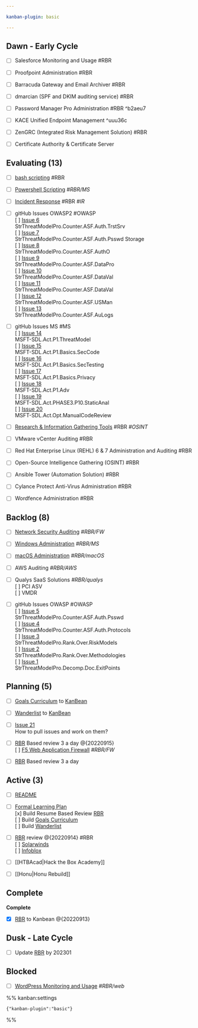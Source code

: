 ```yaml
---

kanban-plugin: basic

---
```


## Dawn - Early Cycle

- [ ] Salesforce Monitoring and Usage #RBR
- [ ] Proofpoint Administration #RBR
- [ ] Barracuda Gateway and Email Archiver #RBR
- [ ] dmarcian (SPF and DKIM auditing service) #RBR
- [ ] Password Manager Pro Administration #RBR ^b2aeu7
- [ ] KACE Unified Endpoint Management ^uuu36c
- [ ] ZenGRC (Integrated Risk Management Solution) #RBR
- [ ] Certificate Authority & Certificate Server


## Evaluating (13)

- [ ] [bash scripting](bashnotes.md) #RBR
- [ ] [Powershell Scripting](psnotes.md) <em>#RBR/MS</em>
- [ ] [Incident Response](IRnotes.md) #RBR <em>#IR</em>
- [ ] gitHub Issues OWASP2 #OWASP<br>    [ ] [Issue 6 ](obsidian://shell-commands/?vault=studious-garbanzo&execute=262pfp9ome&_gh_repo1=rra-dev/studious-garbanzo&_gh_issue9=1)<br>    StrThreatModelPro.Counter.ASF.Auth.TrstSrv<br>    [ ] [Issue 7 ](obsidian://shell-commands/?vault=studious-garbanzo&execute=262pfp9ome&_gh_repo1=rra-dev/studious-garbanzo&_gh_issue9=1)<br>    StrThreatModelPro.Counter.ASF.Auth.Psswd Storage<br>    [ ] [Issue 8 ](obsidian://shell-commands/?vault=studious-garbanzo&execute=262pfp9ome&_gh_repo1=rra-dev/studious-garbanzo&_gh_issue9=1)<br>    StrThreatModelPro.Counter.ASF.AuthO<br>    [ ] [Issue 9 ](obsidian://shell-commands/?vault=studious-garbanzo&execute=262pfp9ome&_gh_repo1=rra-dev/studious-garbanzo&_gh_issue9=1)<br>    StrThreatModelPro.Counter.ASF.DataPro<br>    [ ] [Issue 10 ](obsidian://shell-commands/?vault=studious-garbanzo&execute=262pfp9ome&_gh_repo1=rra-dev/studious-garbanzo&_gh_issue9=1)<br>    StrThreatModelPro.Counter.ASF.DataVal<br>    [ ] [Issue 11 ](obsidian://shell-commands/?vault=studious-garbanzo&execute=262pfp9ome&_gh_repo1=rra-dev/studious-garbanzo&_gh_issue9=1)<br>    StrThreatModelPro.Counter.ASF.DataVal<br>    [ ] [Issue 12 ](obsidian://shell-commands/?vault=studious-garbanzo&execute=262pfp9ome&_gh_repo1=rra-dev/studious-garbanzo&_gh_issue9=1)<br>    StrThreatModelPro.Counter.ASF.USMan<br>    [ ] [Issue 13 ](obsidian://shell-commands/?vault=studious-garbanzo&execute=262pfp9ome&_gh_repo1=rra-dev/studious-garbanzo&_gh_issue9=1)<br>    StrThreatModelPro.Counter.ASF.AuLogs
- [ ] gitHub Issues MS #MS<br>    [ ] [Issue 14 ](obsidian://shell-commands/?vault=studious-garbanzo&execute=262pfp9ome&_gh_repo1=rra-dev/studious-garbanzo&_gh_issue9=1)<br>    MSFT-SDL.Act.P1.ThreatModel<br>    [ ] [Issue 15 ](obsidian://shell-commands/?vault=studious-garbanzo&execute=262pfp9ome&_gh_repo1=rra-dev/studious-garbanzo&_gh_issue9=1)<br>    MSFT-SDL.Act.P1.Basics.SecCode<br>    [ ] [Issue 16 ](obsidian://shell-commands/?vault=studious-garbanzo&execute=262pfp9ome&_gh_repo1=rra-dev/studious-garbanzo&_gh_issue9=1)<br>    MSFT-SDL.Act.P1.Basics.SecTesting<br>    [ ] [Issue 17 ](obsidian://shell-commands/?vault=studious-garbanzo&execute=262pfp9ome&_gh_repo1=rra-dev/studious-garbanzo&_gh_issue9=1)<br>    MSFT-SDL.Act.P1.Basics.Privacy<br>    [ ] [Issue 18 ](obsidian://shell-commands/?vault=studious-garbanzo&execute=262pfp9ome&_gh_repo1=rra-dev/studious-garbanzo&_gh_issue9=1)<br>    MSFT-SDL.Act.P1.Adv<br>    [ ] [Issue 19 ](obsidian://shell-commands/?vault=studious-garbanzo&execute=262pfp9ome&_gh_repo1=rra-dev/studious-garbanzo&_gh_issue9=1)<br>    MSFT-SDL.Act.PHASE3.P10.StaticAnal<br>    [ ] [Issue 20 ](obsidian://shell-commands/?vault=studious-garbanzo&execute=262pfp9ome&_gh_repo1=rra-dev/studious-garbanzo&_gh_issue9=1)<br>    MSFT-SDL.Act.Opt.ManualCodeReview
- [ ] [Research & Information Gathering Tools](RXnotes.md) #RBR <em>#OSINT</em>
- [ ] VMware vCenter Auditing #RBR
- [ ] Red Hat Enterprise Linux (REHL) 6 & 7 Administration and Auditing #RBR
- [ ] Open-Source Intelligence Gathering (OSINT) #RBR
- [ ] Ansible Tower (Automation Solution) #RBR
- [ ] Cylance Protect Anti-Virus Administration #RBR
- [ ] Wordfence Administration #RBR


## Backlog (8)

- [ ] [Network Security Auditing](NetSecAuditing.md) <em>#RBR/FW</em>
- [ ] [Windows Administration](MSnotes.md) <em>#RBR/MS</em>
- [ ] [macOS Administration](macadnotes.md) <em>#RBR/macOS</em>
- [ ] AWS Auditing <em>#RBR/AWS</em>
- [ ] Qualys SaaS Solutions <em>#RBR/qualys</em> <br>	[ ] PCI ASV<br>	[ ] VMDR
- [ ] gitHub Issues OWASP #OWASP<br>    [ ] [Issue 5 ](obsidian://shell-commands/?vault=studious-garbanzo&execute=262pfp9ome&_gh_repo1=rra-dev/studious-garbanzo&_gh_issue9=1)<br>    StrThreatModelPro.Counter.ASF.Auth.Psswd<br>    [ ] [Issue 4 ](obsidian://shell-commands/?vault=studious-garbanzo&execute=262pfp9ome&_gh_repo1=rra-dev/studious-garbanzo&_gh_issue9=1)<br>    StrThreatModelPro.Counter.ASF.Auth.Protocols<br>    [ ] [Issue 3 ](obsidian://shell-commands/?vault=studious-garbanzo&execute=262pfp9ome&_gh_repo1=rra-dev/studious-garbanzo&_gh_issue9=1)<br>    StrThreatModelPro.Rank.Over.RiskModels<br>    [ ] [Issue 2 ](obsidian://shell-commands/?vault=studious-garbanzo&execute=262pfp9ome&_gh_repo1=rra-dev/studious-garbanzo&_gh_issue9=2)<br>    StrThreatModelPro.Rank.Over.Methodologies<br>    [ ] [Issue 1 ](obsidian://shell-commands/?vault=studious-garbanzo&execute=262pfp9ome&_gh_repo1=rra-dev/studious-garbanzo&_gh_issue9=1)<br>    StrThreatModelPro.Decomp.Doc.ExitPoints


## Planning (5)

- [ ] [Goals Curriculum](Goals%20Curriculum.md) to [KanBean](KanBean.md)
- [ ] [Wanderlist](Wanderlist.md) to [KanBean](KanBean.md)
- [ ] [Issue 21 ](obsidian://shell-commands/?vault=studious-garbanzo&execute=262pfp9ome&_gh_repo1=rra-dev/studious-garbanzo&_gh_issue9=1)<br>    How to pull issues and work on them?
- [ ] [RBR](Resbasedrev.md) Based review 3 a day @{20220915}<br>    [ ] [F5 Web Application Firewall](WAFnotes.md) <em>#RBR/FW</em>
- [ ] [RBR](Resbasedrev.md) Based review 3 a day


## Active (3)

- [ ] [README](README.md)
- [ ] [Formal Learning Plan](Formal%20Learning%20Plan%20@{20220912}.md)<br>    [x] Build Resume Based Review [RBR](Resbasedrev.md)<br>    [ ] Build [Goals Curriculum](Goals%20Curriculum.md)<br>    [ ] Build [Wanderlist](Wanderlist.md)
- [ ] [RBR](Resbasedrev.md) review @{20220914} #RBR<br>    [ ] [Solarwinds](Solarwinds.md) <br>    [ ] [Infoblox](Infoblox.md)
- [ ] [[HTBAcad|Hack the Box Academy]]
- [ ] [[Honu|Honu Rebuild]]


## Complete

**Complete**
- [x] [RBR](Resbasedrev.md)  to Kanbean @{20220913}


## Dusk - Late Cycle

- [ ] Update [RBR](Resbasedrev.md) by 202301


## Blocked

- [ ] [WordPress Monitoring and Usage](WordPress.md) <em>#RBR/web</em>




%% kanban:settings
```
{"kanban-plugin":"basic"}
```
%%
